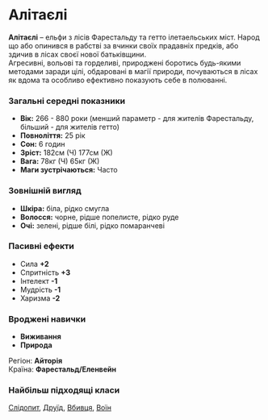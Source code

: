 # Алітаєлі

**Алітаєлі** – ельфи з лісів Фарестальду та гетто ілетаельських міст. Народ що або опинився в рабстві за вчинки своїх прадавніх предків, або здичив в лісах своєї нової батьківщини.<br />
Агресивні, вольові та горделиві, природжені боротись будь-якими методами заради цілі, обдаровані в магії природи, почуваються в лісах як вдома та особливо ефективно показують себе в полюванні.

### Загальні середні показники
  - **Вік:** 266 - 880 роки (менший параметр - для жителів Фарестальду, більший - для жителів гетто)
  - **Повноліття:** 25 рік
  - **Сон:** 6 годин
  - **Зріст:** 182см (Ч) 177см (Ж)
  - **Вага:** 78кг (Ч) 65кг (Ж)
  - **Маги зустрічаються:** Часто

### Зовнішній вигляд
  - **Шкіра:** біла, рідко смугла
  - **Волосся:** чорне, рідше попелисте, рідко руде
  - **Очі:** зелені, рідше білі, рідко помаранчеві

### Пасивні ефекти
  - Сила **+2**
  - Спритність **+3**
  - Інтелект **-1**
  - Мудрість **-1**
  - Харизма **-2**

### Вроджені навички
  - **Виживання**
  - **Природа**

Регіон: **Айторія**<br />
Країна: **Фарестальд/Еленвейн**

### Найбільш підходящі класи

[Слідопит](/docs/classes/ranger), [Друїд](/docs/classes/druid), [Вбивця](/docs/classes/killer), [Воїн](/docs/classes/warrior)
